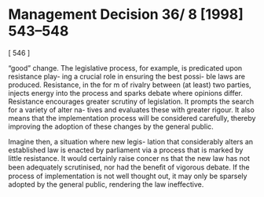 # Management Decision 36/ 8 [1998] 543–548

[ 546 ]

“good” change. The legislative process, for example, is predicated upon resistance play- ing a crucial role in ensuring the best possi- ble laws are produced. Resistance, in the for m of rivalry between (at least) two parties, injects energy into the process and sparks debate where opinions differ. Resistance encourages greater scrutiny of legislation. It prompts the search for a variety of alter na- tives and evaluates these with greater rigour. It also means that the implementation process will be considered carefully, thereby improving the adoption of these changes by the general public.

Imagine then, a situation where new legis- lation that considerably alters an established law is enacted by parliament via a process that is marked by little resistance. It would certainly raise concer ns that the new law has not been adequately scrutinised, nor had the beneﬁt of vigorous debate. If the process of implementation is not well thought out, it may only be sparsely adopted by the general public, rendering the law ineffective.
